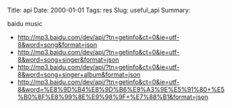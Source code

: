 Title: api
Date: 2000-01-01
Tags: res
Slug: useful_api
Summary: 


baidu music
- http://mp3.baidu.com/dev/api/?tn=getinfo&ct=0&ie=utf-8&word=song&format=json
- http://mp3.baidu.com/dev/api/?tn=getinfo&ct=0&ie=utf-8&word=song+singer&format=json
- http://mp3.baidu.com/dev/api/?tn=getinfo&ct=0&ie=utf-8&word=song+singer+album&format=json
- http://mp3.baidu.com/dev/api/?tn=getinfo&ct=0&ie=utf-8&word=%E8%9D%B4%E8%9D%B6%E9%A3%9E%E5%91%80+%E5%B0%8F%E8%99%8E%E9%98%9F+%E7%88%B1&format=json
